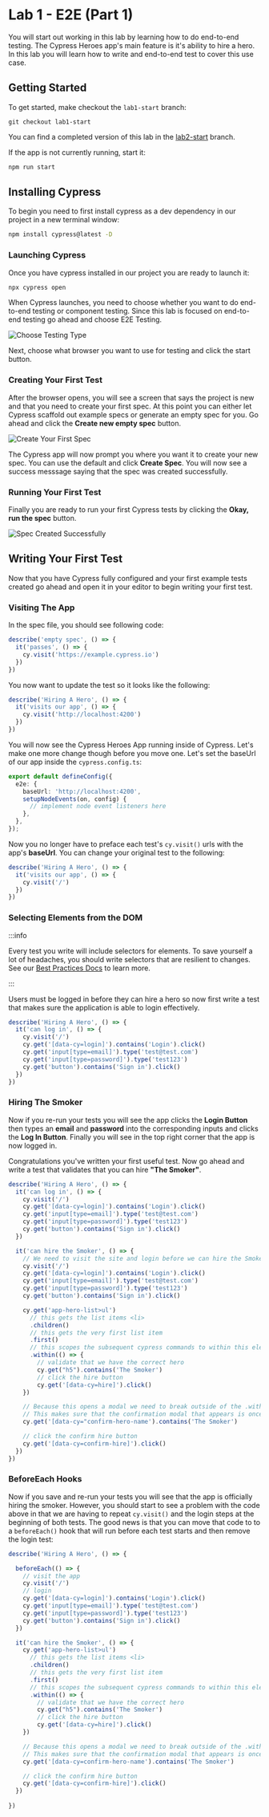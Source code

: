 # Lab 1 - E2E (Part 1)

You will start out working in this lab by learning how to do end-to-end testing. The Cypress Heroes app's main feature is it's ability to hire a hero. In this lab you will learn how to write and end-to-end test to cover this use case.


## Getting Started

To get started, make checkout the `lab1-start` branch:

```
git checkout lab1-start
```

You can find a completed version of this lab in the [lab2-start](https://github.com/cypress-io/cypress-heroes-workshop/tree/lab2-start) branch.

If the app is not currently running, start it:

```bash title='./client'
npm run start
```

## Installing Cypress

To begin you need to first install cypress as a dev dependency in our project in a new terminal window:

```bash title='./client'
npm install cypress@latest -D
```

### Launching Cypress

Once you have cypress installed in our project you are ready to launch it:

```bash title='./client'
npx cypress open
```

When Cypress launches, you need to choose whether you want to do end-to-end testing or component testing. Since this lab is focused on end-to-end testing go ahead and choose E2E Testing.

![Choose Testing Type](/img/choose-testing-type.jpg)

Next, choose what browser you want to use for testing and click the start button.


### Creating Your First Test

After the browser opens, you will see a screen that says the project is new and that you need to create your first spec. At this point you can either let Cypress scaffold out example specs or generate an empty spec for you. Go ahead and click the **Create new empty spec** button.

![Create Your First Spec](/img/create-your-first-spec.png)

The Cypress app will now prompt you where you want it to create your new spec. You can use the default and click **Create Spec**. You will now see a success messsage saying that the spec was created successfully. 

### Running Your First Test

Finally you are ready to run your first Cypress tests by clicking the **Okay, run the spec** button.

![Spec Created Successfully](/img/spec-created-successfully.png)


## Writing Your First Test

Now that you have Cypress fully configured and your first example tests created go ahead and open it in your editor to begin writing your first test.

### Visiting The App
In the spec file, you should see following code:

```ts title='./client/cypress/e2e/spec.cy.ts'
describe('empty spec', () => {
  it('passes', () => {
    cy.visit('https://example.cypress.io')
  })
})

```

You now want to update the test so it looks like the following:

```ts title='./client/cypress/e2e/spec.cy.ts'
describe('Hiring A Hero', () => {
  it('visits our app', () => {
    cy.visit('http://localhost:4200')
  })
})
```

You will now see the Cypress Heroes App running inside of Cypress. Let's make one more change though before you move one. Let's set the baseUrl of our app inside the `cypress.config.ts`:

```ts title='./client/cypress.config.ts'
export default defineConfig({
  e2e: {
    baseUrl: 'http://localhost:4200',
    setupNodeEvents(on, config) {
      // implement node event listeners here
    },
  },
});
```

Now you no longer have to preface each test's `cy.visit()` urls with the app's **baseUrl**. You can change your original test to the following:

```ts title='./client/cypress/e2e/spec.cy.ts'
describe('Hiring A Hero', () => {
  it('visits our app', () => {
    cy.visit('/')
  })
})
```
### Selecting Elements from the DOM


:::info

Every test you write will include selectors for elements. To save yourself a lot of headaches, you should write selectors that are resilient to changes. See our [Best Practices Docs](https://docs.cypress.io/guides/references/best-practices#Selecting-Elements) to learn more.

:::


Users must be logged in before they can hire a hero so now first write a test that makes sure the application is able to login effectively.

```ts title='./client/cypress/e2e/spec.cy.ts'
describe('Hiring A Hero', () => {
  it('can log in', () => {
    cy.visit('/')
    cy.get('[data-cy=login]').contains('Login').click()
    cy.get('input[type=email]').type('test@test.com')
    cy.get('input[type=password]').type('test123')
    cy.get('button').contains('Sign in').click()
  })
})
```

### Hiring The Smoker

Now if you re-run your tests you will see the app clicks the **Login Button** then types an __email__ and __password__ into the corresponding inputs and clicks the __Log In Button__. Finally you will see in the top right corner that the app is now logged in. 

Congratulations you've written your first useful test. Now go ahead and write a test that validates that you can hire **"The Smoker"**.

```ts title='./client/cypress/e2e/spec.cy.ts'
describe('Hiring A Hero', () => {
  it('can log in', () => {
    cy.visit('/')
    cy.get('[data-cy=login]').contains('Login').click()
    cy.get('input[type=email]').type('test@test.com')
    cy.get('input[type=password]').type('test123')
    cy.get('button').contains('Sign in').click()
  })

  it('can hire the Smoker', () => {
    // We need to visit the site and login before we can hire the Smoker
    cy.visit('/')
    cy.get('[data-cy=login]').contains('Login').click()
    cy.get('input[type=email]').type('test@test.com')
    cy.get('input[type=password]').type('test123')
    cy.get('button').contains('Sign in').click()

    cy.get('app-hero-list>ul')
      // this gets the list items <li>
      .children()
      // this gets the very first list item
      .first()
      // this scopes the subsequent cypress commands to within this element
      .within(() => {
        // validate that we have the correct hero
        cy.get("h5").contains('The Smoker')
        // click the hire button
        cy.get('[data-cy=hire]').click()
    })

    // Because this opens a modal we need to break outside of the .within
    // This makes sure that the confirmation modal that appears is once again for the smoker
    cy.get('[data-cy="confirm-hero-name').contains('The Smoker')

    // click the confirm hire button
    cy.get('[data-cy=confirm-hire]').click()
  })
})
```

### BeforeEach Hooks

Now if you save and re-run your tests you will see that the app is officially hiring the smoker. However, you should start to see a problem with the code above in that we are having to repeat `cy.visit()` and the login steps at the beginning of both tests. The good news is that you can move that code to to a `beforeEach()` hook that will run before each test starts and then remove the login test: 

```ts title='./client/cypress/e2e/spec.cy.ts'
describe('Hiring A Hero', () => {

  beforeEach(() => {
    // visit the app
    cy.visit('/')
    // login
    cy.get('[data-cy=login]').contains('Login').click()
    cy.get('input[type=email]').type('test@test.com')
    cy.get('input[type=password]').type('test123')
    cy.get('button').contains('Sign in').click()
  })

  it('can hire the Smoker', () => {
    cy.get('app-hero-list>ul')
      // this gets the list items <li>
      .children()
      // this gets the very first list item
      .first()
      // this scopes the subsequent cypress commands to within this element
      .within(() => {
        // validate that we have the correct hero
        cy.get("h5").contains('The Smoker')
        // click the hire button
        cy.get('[data-cy=hire]').click()
    })

    // Because this opens a modal we need to break outside of the .within
    // This makes sure that the confirmation modal that appears is once again for the smoker
    cy.get('[data-cy=confirm-hero-name').contains('The Smoker')

    // click the confirm hire button
    cy.get('[data-cy=confirm-hire]').click()
  })
  
})
```
